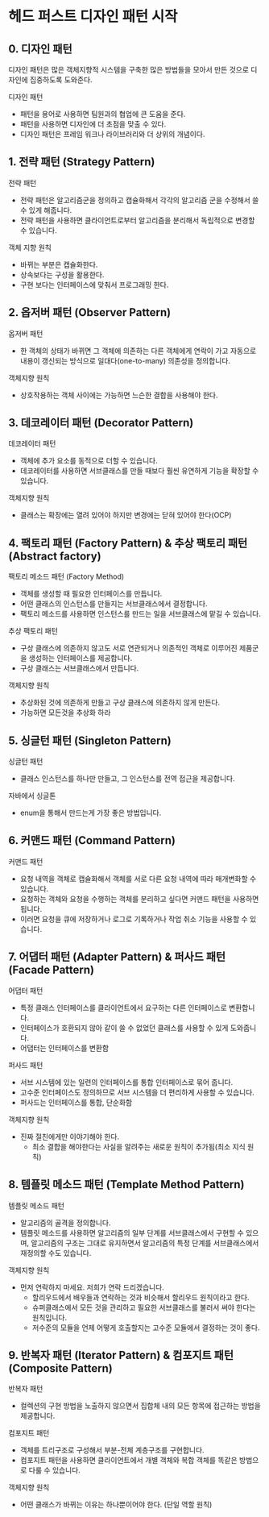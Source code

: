# 헤드 퍼스트 디자인 패턴 시작

## 0. 디자인 패턴
디자인 패턴은 많은 객체지향적 시스템을 구축한 많은 방법들을 모아서 만든 것으로 디자인에 집중하도록 도와준다.

디자인 패턴
- 패턴을 용어로 사용하면 팀원과의 협업에 큰 도움을 준다.
- 패턴을 사용하면 디자인에 더 초점을 맞출 수 있다.
- 디자인 패턴은 프레임 워크나 라이브러리와 더 상위의 개념이다.


## 1. 전략 패턴 (Strategy Pattern)

전략 패턴
- 전략 패턴은 알고리즘군을 정의하고 캡슐화해서 각각의 알고리즘 군을 수정해서 쓸 수 있게 해줍니다. 
- 전략 패턴을 사용하면 클라이언트로부터 알고리즘을 분리해서 독립적으로 변경할 수 있습니다.

객체 지향 원칙
- 바뀌는 부분은 캡슐화한다.
- 상속보다는 구성을 활용한다.
- 구현 보다는 인터페이스에 맞춰서 프로그래밍 한다.

## 2. 옵저버 패턴 (Observer Pattern)

옵저버 패턴
- 한 객체의 상태가 바뀌면 그 객체에 의존하는 다른 객체에게 연락이 가고 자동으로 내용이 갱신되는 방식으로 일대다(one-to-many) 의존성을 정의합니다.

객체지향 원칙
- 상호작용하는 객체 사이에는 가능하면 느슨한 결합을 사용해야 한다.

## 3. 데코레이터 패턴 (Decorator Pattern) 

데코레이터 패턴
- 객체에 추가 요소를 동적으로 더할 수 있습니다.
- 데코레이터를 사용하면 서브클래스를 만들 때보다 훨씬 유연하게 기능을 확장할 수 있습니다.

객체지향 원칙
- 클래스는 확장에는 열려 있어야 하지만 변경에는 닫혀 있어야 한다(OCP)

## 4. 팩토리 패턴 (Factory Pattern) & 추상 팩토리 패턴 (Abstract factory)

팩토리 메소드 패턴 (Factory Method)
- 객체를 생성할 때 필요한 인터페이스를 만듭니다.
- 어떤 클래스의 인스턴스를 만들지는 서브클래스에서 결정합니다.
- 팩토리 메소드를 사용하면 인스턴스를 만드는 일을 서브클래스에 맡길 수 있습니다.

추상 팩토리 패턴
- 구상 클래스에 의존하지 않고도 서로 연관되거나 의존적인 객체로 이루어진 제품군을 생성하는 인터페이스를 제공합니다.
- 구상 클래스는 서브클래스에서 만듭니다.

객체지향 원칙
- 추상화된 것에 의존하게 만들고 구상 클래스에 의존하지 않게 만든다.
- 가능하면 모든것을 추상화 하라

## 5. 싱글턴 패턴 (Singleton Pattern)

싱글턴 패턴
- 클래스 인스턴스를 하나만 만들고, 그 인스턴스를 전역 접근을 제공합니다.

자바에서 싱글톤
- enum을 통해서 만드는게 가장 좋은 방법입니다.

## 6. 커맨드 패턴 (Command Pattern)

커맨드 패턴
-  요청 내역을 객체로 캡슐화해서 객체를 서로 다른 요청 내역에 따라 매개변화할 수 있습니다.
- 요청하는 객체와 요청을 수행하는 객체를 분리하고 싶다면 커맨드 패턴을 사용하면 됩니다.
- 이러면 요청을 큐에 저장하거나 로그로 기록하거나 작업 취소 기능을 사용할 수 있습니다.

## 7. 어댑터 패턴 (Adapter Pattern) & 퍼사드 패턴 (Facade Pattern)

어댑터 패턴
- 특정 클래스 인터페이스를 클라이언트에서 요구하는 다른 인터페이스로 변환합니다.
- 인터페이스가 호환되지 않아 같이 쓸 수 없었던 클래스를 사용할 수 있게 도와줍니다.
- 어댑터는 인터페이스를 변환함

퍼사드 패턴
- 서브 시스템에 있는 일련의 인터페이스를 통합 인터페이스로 묶어 줍니다.
- 고수준 인터페이스도 정의하므로 서브 시스템을 더 편리하게 사용할 수 있습니다.
- 퍼사드는 인터페이스를 통합, 단순화함

객체지향 원칙
- 진짜 절친에게만 이야기해야 한다.
  - 최소 결합을 해야한다는 사실을 알려주는 새로운 원칙이 추가됨(최소 지식 원칙)

## 8. 템플릿 메소드 패턴 (Template Method Pattern)

템플릿 메소드 패턴
- 알고리즘의 골격을 정의합니다.
- 템플릿 메소드를 사용하면 알고리즘의 일부 단계를 서브클래스에서 구현할 수 있으며, 알고리즘의 구조는 그대로 유지하면서 알고리즘의 특정 단계를 서브클래스에서 재정의할 수도 있습니다.

객체지향 원칙
- 먼저 연락하지 마세요. 저희가 연락 드리겠습니다.
  - 할리우드에서 배우들과 연락하는 것과 비슷해서 할리우드 원칙이라고 한다.
  - 슈퍼클래스에서 모든 것을 관리하고 필요한 서브클래스를 불러서 써야 한다는 원칙입니다.
  - 저수준의 모듈을 언제 어떻게 호출할지는 고수준 모듈에서 결정하는 것이 좋다.

## 9. 반복자 패턴 (Iterator Pattern) & 컴포지트 패턴 (Composite Pattern)

반복자 패턴
- 컬렉션의 구현 방법을 노출하지 않으면서 집합체 내의 모든 항목에 접근하는 방법을 제공합니다.

컴포지트 패턴
- 객체를 트리구조로 구성해서 부분-전체 계층구조를 구현합니다.
- 컴포지트 패턴을 사용하면 클라이언트에서 개별 객체와 복합 객체를 똑같은 방법으로 다룰 수 있습니다.

객체지향 원칙
- 어떤 클래스가 바뀌는 이유는 하나뿐이어야 한다. (단일 역할 원칙)
